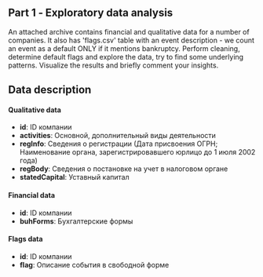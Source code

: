 ## Part 1 ‐ Exploratory data analysis
An attached archive contains financial and qualitative data for a number of companies. It also has 'flags.csv' table with an event description - we count an event as a default ONLY if it mentions bankruptcy. Perform cleaning, determine default flags and explore the data, try to find some underlying patterns.
Visualize the results and briefly comment your insights.

## Data description
#### Qualitative data
* **id**: ID компании   
* **activities**:   Основной, дополнительный виды деятельности 
* **regInfo**:  Сведения о регистрации (Дата присвоения ОГРН; Наименование органа, зарегистрировавшего юрлицо до 1 июля 2002 года)
* **regBody**:  Сведения о постановке на учет в налоговом органе
* **statedCapital**: Уставный капитал 
#### Financial data
* **id**: ID компании 
* **buhForms**: Бухгалтерские формы
#### Flags data
* **id**: ID компании
* **flag**: Описание события в свободной форме
